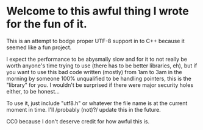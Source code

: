 # Welcome to this awful thing I wrote for the fun of it.

This is an attempt to bodge proper UTF-8 support in to C++ because it seemed like a fun project.

I expect the performance to be abysmally slow and for it to not really be worth anyone's time trying to use (there has to be better libraries, eh), but if you want to use this bad code written (mostly) from 1am to 3am in the morning by someone 100% unqualified to be handling pointers, this is the "library" for you. I wouldn't be surprised if there were major security holes either, to be honest...

To use it, just include "utf8.h" or whatever the file name is at the current moment in time. I'll /probably (not)?/ update this in the future.

CC0 because I don't deserve credit for how awful this is.
